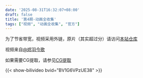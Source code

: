 ```yaml
---
date: '2025-08-31T16:32:07+08:00'
draft: false
title: '第4期-动画全收集'
tags: ["视频", "动画全收集", "官方"]
---
```


为了节省带宽，视频采用外链，原片（其实超过分）请访问[本站仓库](/repo)  

视频来自[@烬羽今歌](https://space.bilibili.com/2071124178)  

如果需要CG提取，请参见[CG提取](/posts/CG提取)  

{{< show-bilivideo bvid="BV1G6VPzUE38" >}}
